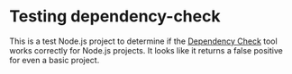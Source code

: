# Testing dependency-check

This is a test Node.js project to determine if the [Dependency Check](https://github.com/jeremylong/DependencyCheck) tool works correctly for Node.js projects. It looks like it returns a false positive for even a basic project.
